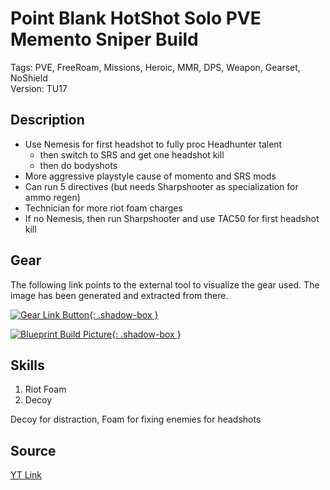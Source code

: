 # Point Blank HotShot Solo PVE Memento Sniper Build

Tags: PVE, FreeRoam, Missions, Heroic, MMR, DPS, Weapon, Gearset, NoShield  
Version: TU17

## Description

* Use Nemesis for first headshot to fully proc Headhunter talent
  * then switch to SRS and get one headshot kill
  * then do bodyshots
* More aggressive playstyle cause of momento and SRS mods
* Can run 5 directives (but needs Sharpshooter as specialization for ammo regen)
* Technician for more riot foam charges
* If no Nemesis, then run Sharpshooter and use TAC50 for first headshot kill 

## Gear

The following link points to the external tool to visualize the gear used.
The image has been generated and extracted from there.

[![Gear Link Button]({{site.baseurl}}/assets/images/gear-button.png){: .shadow-box }](https://mxswat.github.io/mx-division-builds/#/CwTgtMYAxgjGA2ayape1AuYS3ybLAMwbIBMpWkArBHImCOGi5dNgBx0wWt9tRs4SDwFiqSEWF7iBmEDEiF4AdmkUEMDrgyYVJeEVogSIJCEghafTGQS0lsGLGuIpN4EA)

[![Blueprint Build Picture]({{site.baseurl}}/assets/images/Point-Blank-HotShot-Solo-PVE-Memento-Sniper.png){: .shadow-box }]({{site.baseurl}}/assets/images/Point-Blank-HotShot-Solo-PVE-Memento-Sniper.png)

## Skills

1. Riot Foam
2. Decoy

Decoy for distraction, Foam for fixing enemies for headshots

## Source

[YT Link](https://youtu.be/E_jbPULw9uE)

